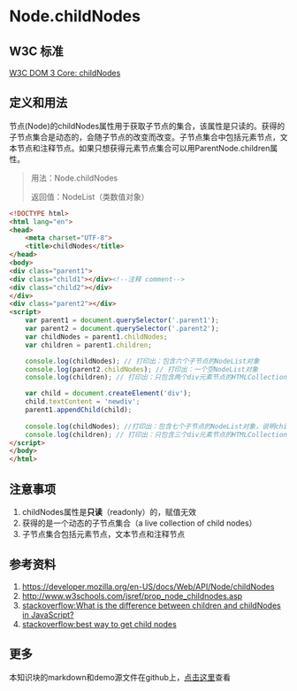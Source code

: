 # Node.childNodes

## W3C 标准

[W3C DOM 3 Core: childNodes](https://www.w3.org/TR/2004/REC-DOM-Level-3-Core-20040407/core.html#ID-1451460987)

## 定义和用法
节点(Node)的childNodes属性用于获取子节点的集合，该属性是只读的。获得的子节点集合是动态的，会随子节点的改变而改变。子节点集合中包括元素节点，文本节点和注释节点。如果只想获得元素节点集合可以用ParentNode.children属性。
> 用法：Node.childNodes
> 
> 返回值：NodeList（类数值对象）

```html
<!DOCTYPE html>
<html lang="en">
<head>
    <meta charset="UTF-8">
    <title>childNodes</title>
</head>
<body>
<div class="parent1">
<div class="child1"></div><!--注释 comment-->
<div class="child2"></div>
</div>
<div class="parent2"></div>
<script>
    var parent1 = document.querySelector('.parent1');
    var parent2 = document.querySelector('.parent2');
    var childNodes = parent1.childNodes;
    var children = parent1.children;

    console.log(childNodes); // 打印出：包含六个子节点的NodeList对象
    console.log(parent2.childNodes); // 打印出：一个空NodeList对象
    console.log(children); // 打印出：只包含两个div元素节点的HTMLCollection对象

    var child = document.createElement('div');
    child.textContent = 'newdiv';
    parent1.appendChild(child);
    
    console.log(childNodes); //打印出：包含七个子节点的NodeList对象，说明childNodes的结果是动态的
    console.log(children); // 打印出：只包含三个div元素节点的HTMLCollection对象，说明children的结果也是动态的
</script>
</body>
</html>
```

## 注意事项
1. childNodes属性是**只读**（readonly）的，赋值无效
2. 获得的是一个动态的子节点集合（a live collection of child nodes）
3. 子节点集合包括元素节点，文本节点和注释节点

## 参考资料
1. https://developer.mozilla.org/en-US/docs/Web/API/Node/childNodes
2. http://www.w3schools.com/jsref/prop_node_childnodes.asp
3. [stackoverflow:What is the difference between children and childNodes in JavaScript?](http://stackoverflow.com/questions/7935689/what-is-the-difference-between-children-and-childnodes-in-javascript)
4. [stackoverflow:best way to get child nodes](http://stackoverflow.com/questions/10381296/best-way-to-get-child-nodes)

## 更多
本知识块的markdown和demo源文件在github上，[点击这里](https://github.com/jserz/js_piece)查看